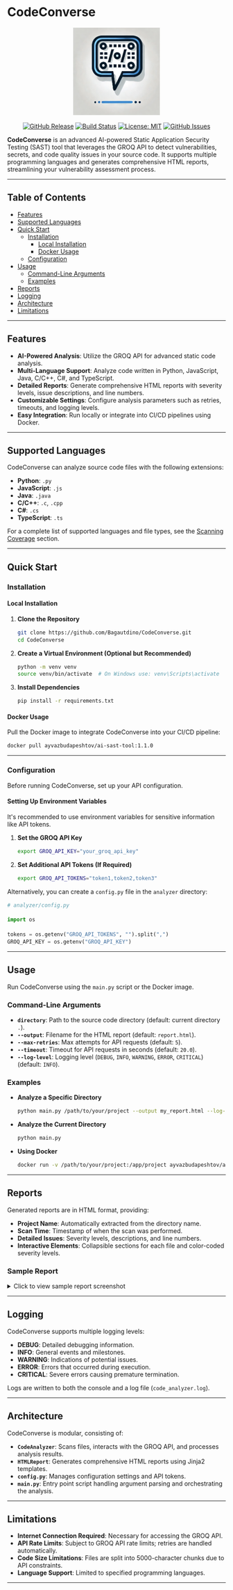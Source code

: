 # CodeConverse

<div align="center">
  <img src="./img/logo.png" alt="CodeConverse Logo" width="200">

  [![GitHub Release][release-img]][release]
  [![Build Status][build-img]][build]
  [![License: MIT][license-img]][license]
  [![GitHub Issues][issues-img]][issues]

</div>

**CodeConverse** is an advanced AI-powered Static Application Security Testing (SAST) tool that leverages the GROQ API to detect vulnerabilities, secrets, and code quality issues in your source code. It supports multiple programming languages and generates comprehensive HTML reports, streamlining your vulnerability assessment process.

---

## Table of Contents

- [Features](#features)
- [Supported Languages](#supported-languages)
- [Quick Start](#quick-start)
  - [Installation](#installation)
    - [Local Installation](#local-installation)
    - [Docker Usage](#docker-usage)
  - [Configuration](#configuration)
- [Usage](#usage)
  - [Command-Line Arguments](#command-line-arguments)
  - [Examples](#examples)
- [Reports](#reports)
- [Logging](#logging)
- [Architecture](#architecture)
- [Limitations](#limitations)
---

## Features

- **AI-Powered Analysis**: Utilize the GROQ API for advanced static code analysis.
- **Multi-Language Support**: Analyze code written in Python, JavaScript, Java, C/C++, C#, and TypeScript.
- **Detailed Reports**: Generate comprehensive HTML reports with severity levels, issue descriptions, and line numbers.
- **Customizable Settings**: Configure analysis parameters such as retries, timeouts, and logging levels.
- **Easy Integration**: Run locally or integrate into CI/CD pipelines using Docker.

---

## Supported Languages

CodeConverse can analyze source code files with the following extensions:

- **Python**: `.py`
- **JavaScript**: `.js`
- **Java**: `.java`
- **C/C++**: `.c`, `.cpp`
- **C#**: `.cs`
- **TypeScript**: `.ts`

For a complete list of supported languages and file types, see the [Scanning Coverage](#supported-languages) section.

---

## Quick Start

### Installation

#### Local Installation

1. **Clone the Repository**

   ```bash
   git clone https://github.com/Bagautdino/CodeConverse.git
   cd CodeConverse
   ```

2. **Create a Virtual Environment (Optional but Recommended)**

   ```bash
   python -m venv venv
   source venv/bin/activate  # On Windows use: venv\Scripts\activate
   ```

3. **Install Dependencies**

   ```bash
   pip install -r requirements.txt
   ```

#### Docker Usage

Pull the Docker image to integrate CodeConverse into your CI/CD pipeline:

```bash
docker pull ayvazbudapeshtov/ai-sast-tool:1.1.0
```

---

### Configuration

Before running CodeConverse, set up your API configuration.

#### Setting Up Environment Variables

It's recommended to use environment variables for sensitive information like API tokens.

1. **Set the GROQ API Key**

   ```bash
   export GROQ_API_KEY="your_groq_api_key"
   ```

2. **Set Additional API Tokens (If Required)**

   ```bash
   export GROQ_API_TOKENS="token1,token2,token3"
   ```

Alternatively, you can create a `config.py` file in the `analyzer` directory:

```python
# analyzer/config.py

import os

tokens = os.getenv("GROQ_API_TOKENS", "").split(",")
GROQ_API_KEY = os.getenv("GROQ_API_KEY")
```

---

## Usage

Run CodeConverse using the `main.py` script or the Docker image.

### Command-Line Arguments

- **`directory`**: Path to the source code directory (default: current directory `.`).
- **`--output`**: Filename for the HTML report (default: `report.html`).
- **`--max-retries`**: Max attempts for API requests (default: `5`).
- **`--timeout`**: Timeout for API requests in seconds (default: `20.0`).
- **`--log-level`**: Logging level (`DEBUG`, `INFO`, `WARNING`, `ERROR`, `CRITICAL`) (default: `INFO`).

### Examples

- **Analyze a Specific Directory**

  ```bash
  python main.py /path/to/your/project --output my_report.html --log-level DEBUG
  ```

- **Analyze the Current Directory**

  ```bash
  python main.py
  ```

- **Using Docker**

  ```bash
  docker run -v /path/to/your/project:/app/project ayvazbudapeshtov/ai-sast-tool:1.1.0 python main.py /app/project
  ```

---

## Reports

Generated reports are in HTML format, providing:

- **Project Name**: Automatically extracted from the directory name.
- **Scan Time**: Timestamp of when the scan was performed.
- **Detailed Issues**: Severity levels, descriptions, and line numbers.
- **Interactive Elements**: Collapsible sections for each file and color-coded severity levels.

### Sample Report

<details>
<summary>Click to view sample report screenshot</summary>

![Sample Report](./img/sample-report.png)

</details>

---

## Logging

CodeConverse supports multiple logging levels:

- **DEBUG**: Detailed debugging information.
- **INFO**: General events and milestones.
- **WARNING**: Indications of potential issues.
- **ERROR**: Errors that occurred during execution.
- **CRITICAL**: Severe errors causing premature termination.

Logs are written to both the console and a log file (`code_analyzer.log`).

---

## Architecture

CodeConverse is modular, consisting of:

- **`CodeAnalyzer`**: Scans files, interacts with the GROQ API, and processes analysis results.
- **`HTMLReport`**: Generates comprehensive HTML reports using Jinja2 templates.
- **`config.py`**: Manages configuration settings and API tokens.
- **`main.py`**: Entry point script handling argument parsing and orchestrating the analysis.

---

## Limitations

- **Internet Connection Required**: Necessary for accessing the GROQ API.
- **API Rate Limits**: Subject to GROQ API rate limits; retries are handled automatically.
- **Code Size Limitations**: Files are split into 5000-character chunks due to API constraints.
- **Language Support**: Limited to specified programming languages.

---

[release]: https://github.com/Bagautdino/ai-sast-tool/releases
[release-img]: https://img.shields.io/github/release/Bagautdino/ai-sast-tool.svg?logo=github
[build]: https://github.com/Bagautdino/ai-sast-tool/actions/workflows/build-sign-push.yml
[build-img]: https://github.com/Bagautdino/ai-sast-tool/actions/workflows/build-sign-push.yml/badge.svg?branch=master
[license]: https://github.com/Bagautdino/ai-sast-tool/blob/master/LICENSE
[license-img]: https://img.shields.io/badge/License-Apache%20License-blue.svg
[issues]: https://github.com/Bagautdino/ai-sast-tool/issues
[issues-img]: https://img.shields.io/github/issues/Bagautdino/ai-sast-tool.svg
[docs]: https://github.com/Bagautdino/ai-sast-tool/wiki
[discussions]: https://github.com/Bagautdino/ai-sast-tool/discussions
[code-of-conduct]: https://github.com/Bagautdino/ai-sast-tool/blob/master/CODE_OF_CONDUCT.md

